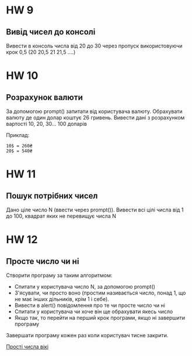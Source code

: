 # HW 9

## Вивід чисел до консолі

Вивести в консоль числа від 20 до 30 через пропуск використовуючи крок 0,5 (20 20,5 21 21,5 ....)

# HW 10

## Розрахунок валюти

За допомогою prompt() запитати від користувача валюту.
Обрахувати валюту де один долар коштує 26 гривень. 
Вивести дані з розрахунком вартості 10, 20, 30... 100 доларів

Приклад:
```
10$ = 260₴
20$ = 540₴
```

# HW 11

## Пошук потрібних чисел

Дано ціле число N (ввести через prompt()). Вивести всі цілі числа від 1 до 100, квадрат яких не перевищує числа N

# HW 12

## Просте число чи ні

Створити програму за таким алгоритмом:

* Спитати у користувача число N, за допомогою prompt()
* З'ясувати, чи просто воно (простим називається число, понад 1, що не має інших дільників, крім 1 і себе).
* Вивести в alert() повідомлення про те чи просте число чи ні
* Спитати у користувача чи хоче він ще обрахувати якесь число
* Якщо так, то перейти на перший крок програми, якщо ні завершити програму

Завершати програму кожен раз коли користувач тисне закрити.

[Прості числа вікі](https://ru.wikipedia.org/wiki/%D0%9F%D1%80%D0%BE%D1%81%D1%82%D0%BE%D0%B5_%D1%87%D0%B8%D1%81%D0%BB%D0%BE)